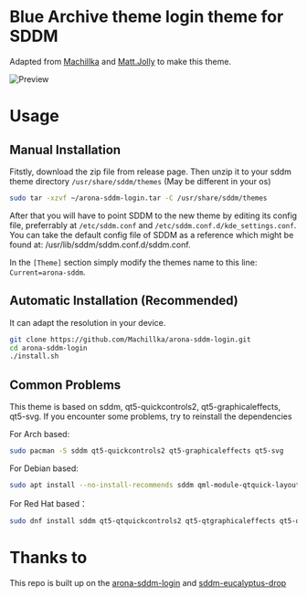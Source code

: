 # Blue Archive theme login theme for SDDM

Adapted from [Machillka](https://github.com/Machillka/arona-sddm-login/) and [Matt.Jolly](http://gitlab.com/Matt.Jolly/sddm-eucalyptus-drop) to make this theme.

![Preview](/Previews/preview.png "Preview")

# Usage

## Manual Installation

Fitstly, download the zip file from release page. Then unzip it to your sddm theme directory `/usr/share/sddm/themes` (May be different in your os)

```bash
sudo tar -xzvf ~/arona-sddm-login.tar -C /usr/share/sddm/themes
```

After that you will have to point SDDM to the new theme by editing its config file, preferrably at `/etc/sddm.conf` and `/etc/sddm.conf.d/kde_settings.conf`. You can take the default config file of SDDM as a reference which might be found at: /usr/lib/sddm/sddm.conf.d/sddm.conf.

In the `[Theme]` section simply modify the themes name to this line: `Current=arona-sddm`.

## Automatic Installation (Recommended)

It can adapt the resolution in your device.

```bash
git clone https://github.com/Machillka/arona-sddm-login.git
cd arona-sddm-login
./install.sh
```
## Common Problems

This theme is based on sddm, qt5-quickcontrols2, qt5-graphicaleffects, qt5-svg. If you encounter some problems, try to reinstall the dependencies

For Arch based:
```bash
sudo pacman -S sddm qt5-quickcontrols2 qt5-graphicaleffects qt5-svg
```

For Debian based:
```bash
sudo apt install --no-install-recommends sddm qml‑module‑qtquick‑layouts qml6-module-qt5compat-graphicaleffects qml‑module‑qtquick‑controls2 libqt5svg5
```

For Red Hat based：
```bash
sudo dnf install sddm qt5‑qtquickcontrols2 qt5‑qtgraphicaleffects qt5‑qtsvg
```

# Thanks to

This repo is built up on the [arona-sddm-login](https://github.com/Machillka/arona-sddm-login/) and [sddm-eucalyptus-drop](http://gitlab.com/Matt.Jolly/sddm-eucalyptus-drop)
